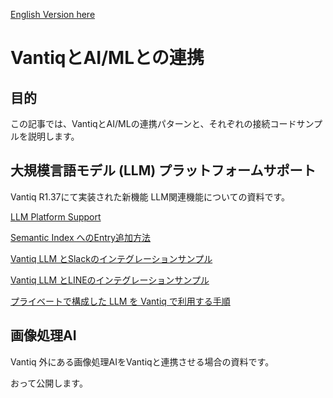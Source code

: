 [English Version here](readme_en.md)

# VantiqとAI/MLとの連携

## 目的

この記事では、VantiqとAI/MLの連携パターンと、それぞれの接続コードサンプルを説明します。

## 大規模言語モデル (LLM) プラットフォームサポート

Vantiq R1.37にて実装された新機能 LLM関連機能についての資料です。

[LLM Platform Support](./docs/jp/LLM_Platform_Support.md)

[Semantic Index へのEntry追加方法](./docs/jp/load_semantic_index_entry.md)

[Vantiq LLM とSlackのインテグレーションサンプル](./docs/jp/vantiq_llm_slack_integration.md)

[Vantiq LLM とLINEのインテグレーションサンプル](./docs/jp/vantiq_llm_line_integration.md)

[プライベートで構成した LLM を Vantiq で利用する手順](./docs/jp/vantiq_llm_use_private_models.md)

## 画像処理AI

Vantiq 外にある画像処理AIをVantiqと連携させる場合の資料です。

おって公開します。
